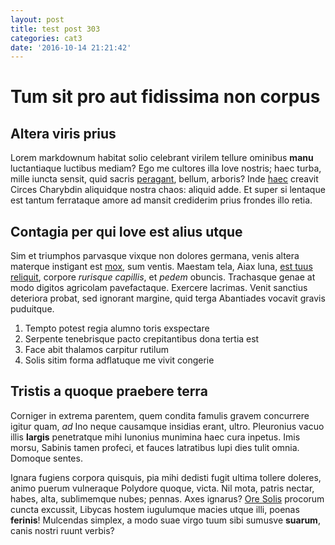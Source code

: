 ```yaml
---
layout: post
title: test post 303
categories: cat3
date: '2016-10-14 21:21:42'
---
```

# Tum sit pro aut fidissima non corpus

## Altera viris prius

Lorem markdownum habitat solio celebrant virilem tellure ominibus __manu__
luctantiaque luctibus mediam? Ego me cultores illa Iove nostris; haec turba,
mille iuncta sensit, quid sacris
[peragant](http://www.undae-cetera.io/aequorisfrena), bellum, arboris? Inde
[haec](http://ira.net/) creavit Circes Charybdin aliquidque nostra chaos:
aliquid adde. Et super si lentaque est tantum ferrataque amore ad mansit
crediderim prius frondes illo retia.

## Contagia per qui Iove est alius utque

Sim et triumphos parvasque vixque non dolores germana, venis altera materque
instigant est [mox](http://est.net/), sum ventis. Maestam tela, Aiax luna, [est
tuus reliquit](http://www.cruentum.org/), corpore _rurisque capillis_, et
_pedem_ obuncis. Trachasque genae at modo digitos agricolam pavefactaque.
Exercere lacrimas. Venit sanctius deteriora probat, sed ignorant margine, quid
terga Abantiades vocavit gravis puduitque.

1. Tempto potest regia alumno toris exspectare
2. Serpente tenebrisque pacto crepitantibus dona tertia est
3. Face abit thalamos carpitur rutilum
4. Solis sitim forma adflatuque me vivit congerie

## Tristis a quoque praebere terra

Corniger in extrema parentem, quem condita famulis gravem concurrere igitur
quam, _ad_ Ino neque causamque insidias erant, ultro. Pleuronius vacuo illis
__largis__ penetratque mihi Iunonius munimina haec cura inpetus. Imis morsu,
Sabinis tamen profeci, et fauces latratibus lupi dies tulit omnia. Domoque
sentes.

Ignara fugiens corpora quisquis, pia mihi dedisti fugit ultima tollere doleres,
animo puerum vulneraque Polydore quoque, victa. Nil mota, patris nectar, habes,
alta, sublimemque nubes; pennas. Axes ignarus? [Ore
Solis](http://iusta.org/temesaeaaustri.html) procorum cuncta excussit, Libycas
hostem iugulumque macies utque illi, poenas __ferinis__! Mulcendas simplex, a
modo suae virgo tuum sibi sumusve __suarum__, canis nostri ruunt verbis?